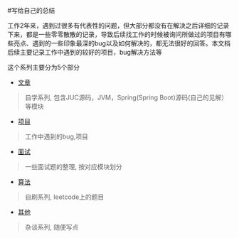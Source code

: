 #写给自己的总结

工作2年来，遇到过很多有代表性的问题，但大部分都没有在解决之后详细的记录下来，都是一些零零散散的记录，导致后续找工作的时候被询问所做过的项目有哪些亮点、遇到的一些印象最深的bug以及如何解决的，都无法很好的回答。本文档后续主要记录工作中遇到的较好的项目，bug解决方法等

这个系列主要分为5个部分

* [文章](/wen-zhang.md)
> 自学系列, 包含JUC源码，JVM，Spring\(Spring Boot\)源码\(自己的见解）等模块
* [项目](/xiang-mu.md)
> 工作中遇到的bug,项目
* [面试](/面试)
> 一些面试题的整理, 按对应模块划分
* [算法](/shu-ju-jie-gou.md)
> 自刷系列, leetcode上的题目
* [其他](/其他)
> 杂谈系列, 随便写点

